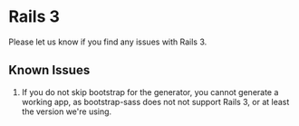# Rails 3

Please let us know if you find any issues with Rails 3. 

## Known Issues

1. If you do not skip bootstrap for the generator, you cannot generate a working app, as bootstrap-sass does not not support Rails 3, or at least the version we're using.
